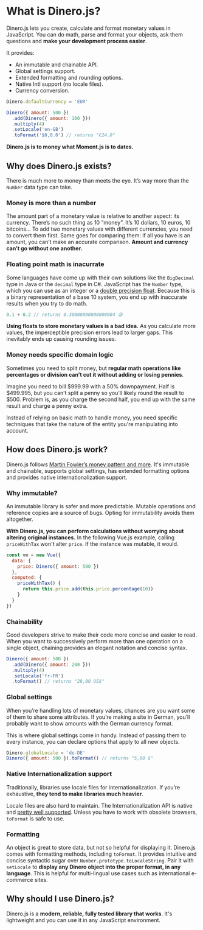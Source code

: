 # What is Dinero.js?

Dinero.js lets you create, calculate and format monetary values in JavaScript.
You can do math, parse and format your objects, ask them questions and **make
your development process easier**.

It provides:

- An immutable and chainable API.
- Global settings support.
- Extended formatting and rounding options.
- Native Intl support (no locale files).
- Currency conversion.

```js
Dinero.defaultCurrency = 'EUR'

Dinero({ amount: 500 })
  .add(Dinero({ amount: 100 }))
  .multiply(4)
  .setLocale('en-GB')
  .toFormat('$0,0.0') // returns "€24.0"
```

**Dinero.js is to money what Moment.js is to dates.**

## Why does Dinero.js exists?

There is much more to money than meets the eye. It’s way more than the `Number`
data type can take.

### Money is more than a number

The amount part of a monetary value is relative to another aspect: its currency.
There’s no such thing as 10 “money”. It’s 10 dollars, 10 euros, 10 bitcoins… To
add two monetary values with different currencies, you need to convert them
first. Same goes for comparing them: if all you have is an amount, you can’t
make an accurate comparison. **Amount and currency can’t go without one
another.**

### Floating point math is inacurrate

Some languages have come up with their own solutions like the `BigDecimal` type
in Java or the `decimal` type in C#. JavaScript has the `Number` type, which you
can use as an integer or a [double precision float][wiki:ieee754]. Because this
is a binary representation of a base 10 system, you end up with inaccurate
results when you try to do math.

```js
0.1 + 0.2 // returns 0.30000000000000004 😧
```

**Using floats to store monetary values is a bad idea.** As you calculate more
values, the imperceptible precision errors lead to larger gaps. This inevitably
ends up causing rounding issues.

### Money needs specific domain logic

Sometimes you need to split money, but **regular math operations like
percentages or division can’t cut it without adding or losing pennies**.

Imagine you need to bill $999.99 with a 50% downpayment. Half is $499.995, but
you can’t split a penny so you’ll likely round the result to \$500. Problem is,
as you charge the second half, you end up with the same result and charge a
penny extra.

Instead of relying on basic math to handle money, you need specific techniques
that take the nature of the entity you're manipulating into account.

## How does Dinero.js work?

Dinero.js follows [Martin Fowler’s money pattern and
more][martinfowler:eaa:money]. It's immutable and chainable, supports global
settings, has extended formatting options and provides native
internationalization support.

### Why immutable?

An immutable library is safer and more predictable. Mutable operations and
reference copies are a source of bugs. Opting for immutability avoids them
altogether.

**With Dinero.js, you can perform calculations without worrying about altering
original instances.** In the following Vue.js example, calling `priceWithTax`
won't alter `price`. If the instance was mutable, it would.

```js
const vm = new Vue({
  data: {
    price: Dinero({ amount: 500 })
  },
  computed: {
    priceWithTax() {
      return this.price.add(this.price.percentage(10))
    }
  }
})
```

### Chainability

Good developers strive to make their code more concise and easier to read. When
you want to successively perform more than one operation on a single object,
chaining provides an elegant notation and concise syntax.

```js
Dinero({ amount: 500 })
  .add(Dinero({ amount: 200 }))
  .multiply(4)
  .setLocale('fr-FR')
  .toFormat() // returns "28,00 US$"
```

### Global settings

When you’re handling lots of monetary values, chances are you want some of them
to share some attributes. If you’re making a site in German, you’ll probably
want to show amounts with the German currency format.

This is where global settings come in handy. Instead of passing them to every
instance, you can declare options that apply to all new objects.

```js
Dinero.globalLocale = 'de-DE'
Dinero({ amount: 500 }).toFormat() // returns "5,00 $"
```

### Native Internationalization support

Traditionally, libraries use locale files for internationalization. If you’re
exhaustive, **they tend to make libraries much heavier**.

Locale files are also hard to maintain. The Internationalization API is native
and [pretty well supported][caniuse:intl]. Unless you have to work with obsolete
browsers, `toFormat` is safe to use.

### Formatting

An object is great to store data, but not so helpful for displaying it.
Dinero.js comes with formatting methods, including `toFormat`. It provides
intuitive and concise syntactic sugar over `Number.prototype.toLocaleString`.
Pair it with `setLocale` to **display any Dinero object into the proper format,
in any language**. This is helpful for multi-lingual use cases such as
international e-commerce sites.

## Why should I use Dinero.js?

Dinero.js is a **modern, reliable, fully tested library that works**. It's
lightweight and you can use it in any JavaScript environment.

[wiki:ieee754]: https://en.wikipedia.org/wiki/IEEE_754
[martinfowler:eaa:money]: https://martinfowler.com/eaaCatalog/money.html
[caniuse:intl]: https://caniuse.com/#feat=internationalization
